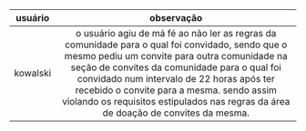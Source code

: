 | usuário | observação |
| :---: | :---: |
| kowalski | o usuário agiu de má fé ao não ler as regras da comunidade para o qual foi convidado, sendo que o mesmo pediu um convite para outra comunidade na seção de convites da comunidade para o qual foi convidado num intervalo de 22 horas após ter recebido o convite para a mesma. sendo assim violando os requisitos estipulados nas regras da área de doação de convites da mesma. |
